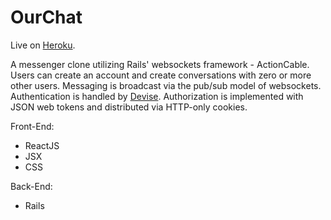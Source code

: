 # OurChat

Live on [Heroku](https://our-chat-mynameiskylan.herokuapp.com).

A messenger clone utilizing Rails' websockets framework - ActionCable. Users can create an account and create conversations with zero or more other users. Messaging is broadcast via the pub/sub model of websockets. Authentication is handled by [Devise](https://github.com/heartcombo/devise). Authorization is implemented with JSON web tokens and distributed via HTTP-only cookies.

Front-End:
- ReactJS
- JSX
- CSS

Back-End:
- Rails

